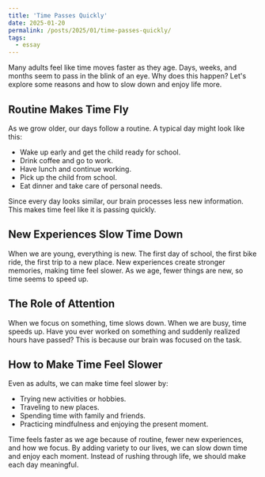```yaml
---
title: 'Time Passes Quickly'
date: 2025-01-20
permalink: /posts/2025/01/time-passes-quickly/
tags:
  - essay
---
```


Many adults feel like time moves faster as they age. Days, weeks, and months seem to pass in the blink of an eye. Why does this happen? Let's explore some reasons and how to slow down and enjoy life more.

## Routine Makes Time Fly

As we grow older, our days follow a routine. A typical day might look like this:
- Wake up early and get the child ready for school.
- Drink coffee and go to work.
- Have lunch and continue working.
- Pick up the child from school.
- Eat dinner and take care of personal needs.

Since every day looks similar, our brain processes less new information. This makes time feel like it is passing quickly.

## New Experiences Slow Time Down

When we are young, everything is new. The first day of school, the first bike ride, the first trip to a new place. New experiences create stronger memories, making time feel slower. As we age, fewer things are new, so time seems to speed up.

## The Role of Attention

When we focus on something, time slows down. When we are busy, time speeds up. Have you ever worked on something and suddenly realized hours have passed? This is because our brain was focused on the task.

## How to Make Time Feel Slower

Even as adults, we can make time feel slower by:
- Trying new activities or hobbies.
- Traveling to new places.
- Spending time with family and friends.
- Practicing mindfulness and enjoying the present moment.

Time feels faster as we age because of routine, fewer new experiences, and how we focus. By adding variety to our lives, we can slow down time and enjoy each moment. Instead of rushing through life, we should make each day meaningful.
